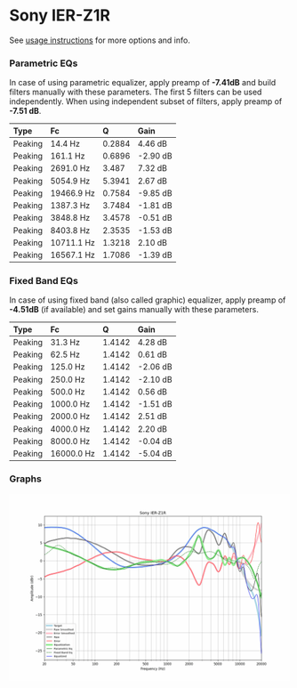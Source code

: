 # Sony IER-Z1R
See [usage instructions](https://github.com/jaakkopasanen/AutoEq#usage) for more options and info.

### Parametric EQs
In case of using parametric equalizer, apply preamp of **-7.41dB** and build filters manually
with these parameters. The first 5 filters can be used independently.
When using independent subset of filters, apply preamp of **-7.51 dB**.

| Type    | Fc         |      Q | Gain     |
|:--------|:-----------|:-------|:---------|
| Peaking | 14.4 Hz    | 0.2884 | 4.46 dB  |
| Peaking | 161.1 Hz   | 0.6896 | -2.90 dB |
| Peaking | 2691.0 Hz  | 3.487  | 7.32 dB  |
| Peaking | 5054.9 Hz  | 5.3941 | 2.67 dB  |
| Peaking | 19466.9 Hz | 0.7584 | -9.85 dB |
| Peaking | 1387.3 Hz  | 3.7484 | -1.81 dB |
| Peaking | 3848.8 Hz  | 3.4578 | -0.51 dB |
| Peaking | 8403.8 Hz  | 2.3535 | -1.53 dB |
| Peaking | 10711.1 Hz | 1.3218 | 2.10 dB  |
| Peaking | 16567.1 Hz | 1.7086 | -1.39 dB |

### Fixed Band EQs
In case of using fixed band (also called graphic) equalizer, apply preamp of **-4.51dB**
(if available) and set gains manually with these parameters.

| Type    | Fc         |      Q | Gain     |
|:--------|:-----------|:-------|:---------|
| Peaking | 31.3 Hz    | 1.4142 | 4.28 dB  |
| Peaking | 62.5 Hz    | 1.4142 | 0.61 dB  |
| Peaking | 125.0 Hz   | 1.4142 | -2.06 dB |
| Peaking | 250.0 Hz   | 1.4142 | -2.10 dB |
| Peaking | 500.0 Hz   | 1.4142 | 0.56 dB  |
| Peaking | 1000.0 Hz  | 1.4142 | -1.51 dB |
| Peaking | 2000.0 Hz  | 1.4142 | 2.51 dB  |
| Peaking | 4000.0 Hz  | 1.4142 | 2.20 dB  |
| Peaking | 8000.0 Hz  | 1.4142 | -0.04 dB |
| Peaking | 16000.0 Hz | 1.4142 | -5.04 dB |

### Graphs
![](./Sony%20IER-Z1R.png)